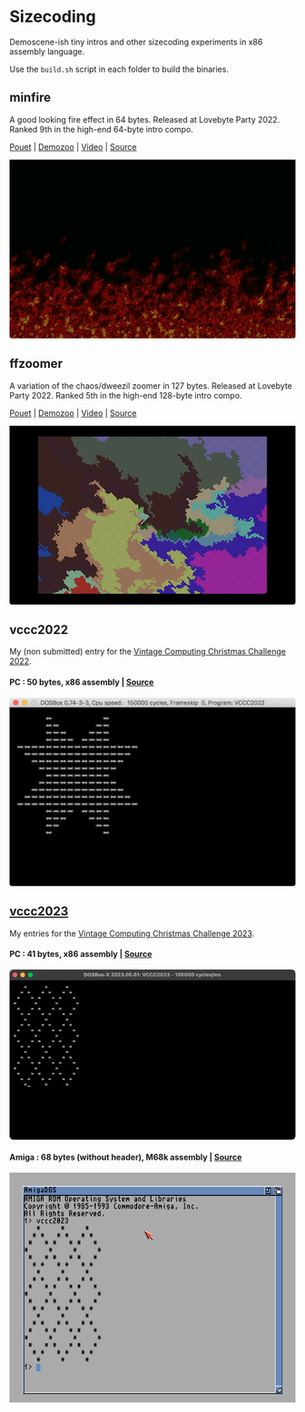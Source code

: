 # Sizecoding

Demoscene-ish tiny intros and other sizecoding experiments in x86 assembly language.

Use the `build.sh` script in each folder to build the binaries.

## minfire

A good looking fire effect in 64 bytes. Released at Lovebyte Party 2022. Ranked 9th in the high-end 64-byte intro compo.

[Pouet](https://www.pouet.net/prod.php?which=90974) | [Demozoo](https://demozoo.org/productions/305327/) | [Video](https://github.com/xeleh/sizecoding/raw/main/minfire/minfire.mp4) | [Source](https://github.com/xeleh/sizecoding/blob/main/minfire/minfire.asm)

![screenshot](https://github.com/xeleh/sizecoding/blob/main/minfire/minfire.png)

## ffzoomer

A variation of the chaos/dweezil zoomer in 127 bytes. Released at Lovebyte Party 2022. Ranked 5th in the high-end 128-byte intro compo.

[Pouet](https://www.pouet.net/prod.php?which=90976) | [Demozoo](https://demozoo.org/productions/305356/) | [Video](https://github.com/xeleh/sizecoding/raw/main/ffzoomer/ffzoomer.mp4) | [Source](https://github.com/xeleh/sizecoding/blob/main/ffzoomer/ffzoomer.asm)

![screenshot](https://github.com/xeleh/sizecoding/blob/main/ffzoomer/ffzoomer.png)

## vccc2022

My (non submitted) entry for the [Vintage Computing Christmas Challenge 2022](https://logiker.com/Vintage-Computing-Christmas-Challenge-2022).

#### PC : 50 bytes, x86 assembly | [Source](vccc2022/v7.asm)

![screenshot](vccc2022/screenshot.png)

## [vccc2023](vccc2023)

My entries for the [Vintage Computing Christmas Challenge 2023](https://logiker.com/Vintage-Computing-Christmas-Challenge-2023).

#### PC : 41 bytes, x86 assembly | [Source](vccc2023/x86/v5.asm)

![screenshot](vccc2023/x86/result.png)

#### Amiga : 68 bytes (without header), M68k assembly | [Source](vccc2023/amiga/v4.asm)

![screenshot](vccc2023/amiga/result.png)

